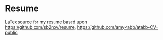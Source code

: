 # Resume
LaTex source for my resume based upon https://github.com/sb2nov/resume, https://github.com/amy-tabb/atabb-CV-public.
